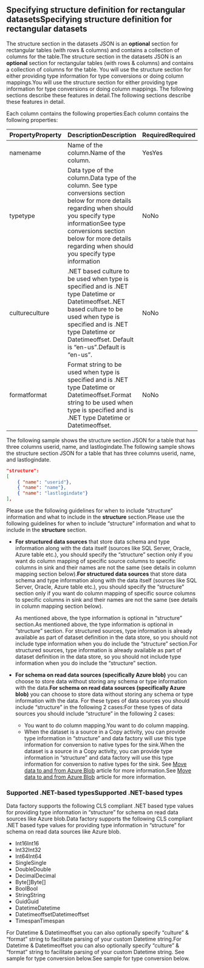 ## <a name="specifying-structure-definition-for-rectangular-datasets"></a><span data-ttu-id="33b9b-101">Specifying structure definition for rectangular datasets</span><span class="sxs-lookup"><span data-stu-id="33b9b-101">Specifying structure definition for rectangular datasets</span></span>
<span data-ttu-id="33b9b-102">The structure section in the datasets JSON is an **optional** section for rectangular tables (with rows & columns) and contains a collection of columns for the table.</span><span class="sxs-lookup"><span data-stu-id="33b9b-102">The structure section in the datasets JSON is an **optional** section for rectangular tables (with rows & columns) and contains a collection of columns for the table.</span></span> <span data-ttu-id="33b9b-103">You will use the structure section for either providing type information for type conversions or doing column mappings.</span><span class="sxs-lookup"><span data-stu-id="33b9b-103">You will use the structure section for either providing type information for type conversions or doing column mappings.</span></span> <span data-ttu-id="33b9b-104">The following sections describe these features in detail.</span><span class="sxs-lookup"><span data-stu-id="33b9b-104">The following sections describe these features in detail.</span></span> 

<span data-ttu-id="33b9b-105">Each column contains the following properties:</span><span class="sxs-lookup"><span data-stu-id="33b9b-105">Each column contains the following properties:</span></span>

| <span data-ttu-id="33b9b-106">Property</span><span class="sxs-lookup"><span data-stu-id="33b9b-106">Property</span></span> | <span data-ttu-id="33b9b-107">Description</span><span class="sxs-lookup"><span data-stu-id="33b9b-107">Description</span></span> | <span data-ttu-id="33b9b-108">Required</span><span class="sxs-lookup"><span data-stu-id="33b9b-108">Required</span></span> |
| --- | --- | --- |
| <span data-ttu-id="33b9b-109">name</span><span class="sxs-lookup"><span data-stu-id="33b9b-109">name</span></span> |<span data-ttu-id="33b9b-110">Name of the column.</span><span class="sxs-lookup"><span data-stu-id="33b9b-110">Name of the column.</span></span> |<span data-ttu-id="33b9b-111">Yes</span><span class="sxs-lookup"><span data-stu-id="33b9b-111">Yes</span></span> |
| <span data-ttu-id="33b9b-112">type</span><span class="sxs-lookup"><span data-stu-id="33b9b-112">type</span></span> |<span data-ttu-id="33b9b-113">Data type of the column.</span><span class="sxs-lookup"><span data-stu-id="33b9b-113">Data type of the column.</span></span> <span data-ttu-id="33b9b-114">See type conversions section below for more details regarding when should you specify type information</span><span class="sxs-lookup"><span data-stu-id="33b9b-114">See type conversions section below for more details regarding when should you specify type information</span></span> |<span data-ttu-id="33b9b-115">No</span><span class="sxs-lookup"><span data-stu-id="33b9b-115">No</span></span> |
| <span data-ttu-id="33b9b-116">culture</span><span class="sxs-lookup"><span data-stu-id="33b9b-116">culture</span></span> |<span data-ttu-id="33b9b-117">.NET based culture to be used when type is specified and is .NET type Datetime or Datetimeoffset.</span><span class="sxs-lookup"><span data-stu-id="33b9b-117">.NET based culture to be used when type is specified and is .NET type Datetime or Datetimeoffset.</span></span> <span data-ttu-id="33b9b-118">Default is “en-us”.</span><span class="sxs-lookup"><span data-stu-id="33b9b-118">Default is “en-us”.</span></span> |<span data-ttu-id="33b9b-119">No</span><span class="sxs-lookup"><span data-stu-id="33b9b-119">No</span></span> |
| <span data-ttu-id="33b9b-120">format</span><span class="sxs-lookup"><span data-stu-id="33b9b-120">format</span></span> |<span data-ttu-id="33b9b-121">Format string to be used when type is specified and is .NET type Datetime or Datetimeoffset.</span><span class="sxs-lookup"><span data-stu-id="33b9b-121">Format string to be used when type is specified and is .NET type Datetime or Datetimeoffset.</span></span> |<span data-ttu-id="33b9b-122">No</span><span class="sxs-lookup"><span data-stu-id="33b9b-122">No</span></span> |

<span data-ttu-id="33b9b-123">The following sample shows the structure section JSON for a table that has three columns userid, name, and lastlogindate.</span><span class="sxs-lookup"><span data-stu-id="33b9b-123">The following sample shows the structure section JSON for a table that has three columns userid, name, and lastlogindate.</span></span>

```json
"structure": 
[
    { "name": "userid"},
    { "name": "name"},
    { "name": "lastlogindate"}
],
```

<span data-ttu-id="33b9b-124">Please use the following guidelines for when to include “structure” information and what to include in the **structure** section.</span><span class="sxs-lookup"><span data-stu-id="33b9b-124">Please use the following guidelines for when to include “structure” information and what to include in the **structure** section.</span></span>

* <span data-ttu-id="33b9b-125">**For structured data sources** that store data schema and type information along with the data itself (sources like SQL Server, Oracle, Azure table etc.), you should specify the “structure” section only if you want do column mapping of specific source columns to specific columns in sink and their names are not the same (see details in column mapping section below).</span><span class="sxs-lookup"><span data-stu-id="33b9b-125">**For structured data sources** that store data schema and type information along with the data itself (sources like SQL Server, Oracle, Azure table etc.), you should specify the “structure” section only if you want do column mapping of specific source columns to specific columns in sink and their names are not the same (see details in column mapping section below).</span></span> 
  
    <span data-ttu-id="33b9b-126">As mentioned above, the type information is optional in “structure” section.</span><span class="sxs-lookup"><span data-stu-id="33b9b-126">As mentioned above, the type information is optional in “structure” section.</span></span> <span data-ttu-id="33b9b-127">For structured sources, type information is already available as part of dataset definition in the data store, so you should not include type information when you do include the “structure” section.</span><span class="sxs-lookup"><span data-stu-id="33b9b-127">For structured sources, type information is already available as part of dataset definition in the data store, so you should not include type information when you do include the “structure” section.</span></span>
* <span data-ttu-id="33b9b-128">**For schema on read data sources (specifically Azure blob)**  you can choose to store data without storing any schema or type information with the data.</span><span class="sxs-lookup"><span data-stu-id="33b9b-128">**For schema on read data sources (specifically Azure blob)**  you can choose to store data without storing any schema or type information with the data.</span></span> <span data-ttu-id="33b9b-129">For these types of data sources you should include “structure” in the following 2 cases:</span><span class="sxs-lookup"><span data-stu-id="33b9b-129">For these types of data sources you should include “structure” in the following 2 cases:</span></span>
  * <span data-ttu-id="33b9b-130">You want to do column mapping.</span><span class="sxs-lookup"><span data-stu-id="33b9b-130">You want to do column mapping.</span></span>
  * <span data-ttu-id="33b9b-131">When the dataset is a source in a Copy activity, you can provide type information in “structure” and data factory will use this type information for conversion to native types for the sink.</span><span class="sxs-lookup"><span data-stu-id="33b9b-131">When the dataset is a source in a Copy activity, you can provide type information in “structure” and data factory will use this type information for conversion to native types for the sink.</span></span> <span data-ttu-id="33b9b-132">See [Move data to and from Azure Blob](../articles/data-factory/data-factory-azure-blob-connector.md) article for more information.</span><span class="sxs-lookup"><span data-stu-id="33b9b-132">See [Move data to and from Azure Blob](../articles/data-factory/data-factory-azure-blob-connector.md) article for more information.</span></span>

### <a name="supported-net-based-types"></a><span data-ttu-id="33b9b-133">Supported .NET-based types</span><span class="sxs-lookup"><span data-stu-id="33b9b-133">Supported .NET-based types</span></span>
<span data-ttu-id="33b9b-134">Data factory supports the following CLS compliant .NET based type values for providing type information in “structure” for schema on read data sources like Azure blob.</span><span class="sxs-lookup"><span data-stu-id="33b9b-134">Data factory supports the following CLS compliant .NET based type values for providing type information in “structure” for schema on read data sources like Azure blob.</span></span>

* <span data-ttu-id="33b9b-135">Int16</span><span class="sxs-lookup"><span data-stu-id="33b9b-135">Int16</span></span>
* <span data-ttu-id="33b9b-136">Int32</span><span class="sxs-lookup"><span data-stu-id="33b9b-136">Int32</span></span> 
* <span data-ttu-id="33b9b-137">Int64</span><span class="sxs-lookup"><span data-stu-id="33b9b-137">Int64</span></span>
* <span data-ttu-id="33b9b-138">Single</span><span class="sxs-lookup"><span data-stu-id="33b9b-138">Single</span></span>
* <span data-ttu-id="33b9b-139">Double</span><span class="sxs-lookup"><span data-stu-id="33b9b-139">Double</span></span>
* <span data-ttu-id="33b9b-140">Decimal</span><span class="sxs-lookup"><span data-stu-id="33b9b-140">Decimal</span></span>
* <span data-ttu-id="33b9b-141">Byte[]</span><span class="sxs-lookup"><span data-stu-id="33b9b-141">Byte[]</span></span>
* <span data-ttu-id="33b9b-142">Bool</span><span class="sxs-lookup"><span data-stu-id="33b9b-142">Bool</span></span>
* <span data-ttu-id="33b9b-143">String</span><span class="sxs-lookup"><span data-stu-id="33b9b-143">String</span></span> 
* <span data-ttu-id="33b9b-144">Guid</span><span class="sxs-lookup"><span data-stu-id="33b9b-144">Guid</span></span>
* <span data-ttu-id="33b9b-145">Datetime</span><span class="sxs-lookup"><span data-stu-id="33b9b-145">Datetime</span></span>
* <span data-ttu-id="33b9b-146">Datetimeoffset</span><span class="sxs-lookup"><span data-stu-id="33b9b-146">Datetimeoffset</span></span>
* <span data-ttu-id="33b9b-147">Timespan</span><span class="sxs-lookup"><span data-stu-id="33b9b-147">Timespan</span></span> 

<span data-ttu-id="33b9b-148">For Datetime & Datetimeoffset you can also optionally specify “culture” & “format” string to facilitate parsing of your custom Datetime string.</span><span class="sxs-lookup"><span data-stu-id="33b9b-148">For Datetime & Datetimeoffset you can also optionally specify “culture” & “format” string to facilitate parsing of your custom Datetime string.</span></span> <span data-ttu-id="33b9b-149">See sample for type conversion below.</span><span class="sxs-lookup"><span data-stu-id="33b9b-149">See sample for type conversion below.</span></span>

